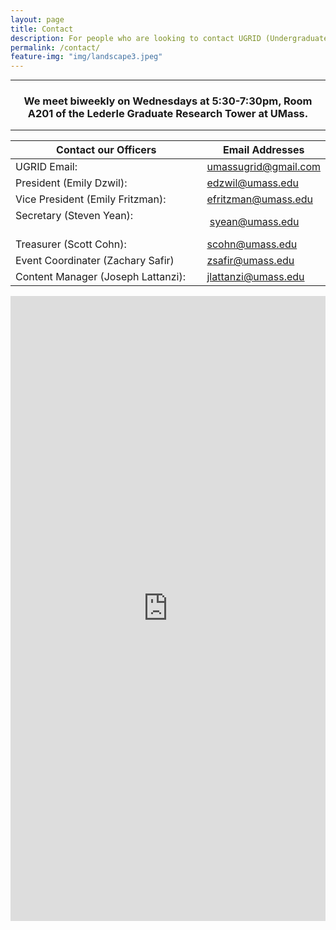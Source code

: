 ```yaml
---
layout: page
title: Contact
description: For people who are looking to contact UGRID (Undergraduate Researchers Interested in Data) located at UMass. Feel free to email our main account or any of our officers. 
permalink: /contact/
feature-img: "img/landscape3.jpeg"
---
```


-----

<center><h3>We meet biweekly on Wednesdays at 5:30-7:30pm, Room A201 of the Lederle Graduate Research Tower at UMass.</h3></center>

-----

Contact our Officers                                        | Email Addresses
----------------------------------------------------------- | -----------------------------------------------------------
UGRID Email:                                                |  <umassugrid@gmail.com>
President (Emily Dzwil):                                    |  <edzwil@umass.edu>
Vice President (Emily Fritzman):                            |  <efritzman@umass.edu>
Secretary (Steven Yean):                                    |  <syean@umass.edu>
Treasurer (Scott Cohn):                                     |  <scohn@umass.edu>
Event Coordinater (Zachary Safir)                           |  <zsafir@umass.edu>
Content Manager (Joseph Lattanzi):                          |  <jlattanzi@umass.edu>

<iframe src="https://docs.google.com/forms/d/e/1FAIpQLSesUvgBN3yv7W5qPWy4w7wnOP9wck9LjZwkp4KoH09ynElqvQ/viewform?embedded=true" width="100%" height="1000" frameborder="0" marginheight="0" marginwidth="0">Loading...</iframe>
